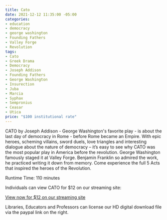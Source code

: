 ```yaml
---
title: Cato
date: 2021-12-12 11:35:00 -05:00
categories:
- education
- democracy
- george washington
- Founding Fathers
- Valley Forge
- Revolution
tags:
- Cato
- Greek Drama
- Democracy
- Joseph Addison
- Founding Fathers
- George Washington
- Insurection
- Juba
- Marcia
- Syphax
- Sempronius
- Ceasar
- Utica
price: "$100 institutional rate"
---
```


CATO by Joseph Addison - George Washington's favorite play - is about the last day of democracy in Rome - before Rome became an Empire. With epic heroes, scheming villains, sword duels, love triangles and interesting dialogue about the nature of democracy – it’s easy to see why CATO was the most popular play in America before the revolution. George Washington famously staged it at Valley Forge. Benjamin Franklin so admired the work, he practiced writing it down from memory. Come experience the full 5 Acts that inspired the heroes of the Revolution.

Runtime Time: 110 minutes

Individuals can view CATO for $12 on our streaming site:

<script src="https://gumroad.com/js/gumroad.js"></script>
<a class="gumroad-button" href="https://macmillanfilms.gumroad.com/l/ocdnb">View now for $12 on our streaming site</a>

Libraries, Educators and Professors can license our HD digital download file via the paypal link on the right.